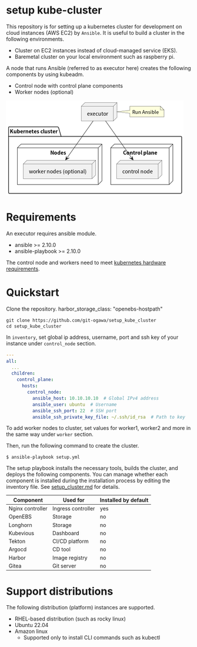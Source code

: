 # setup kube-cluster
This repository is for setting up a kubernetes cluster for development on cloud instances (AWS EC2) by `Ansible`. It is useful to build a cluster in the following environments.

- Cluster on EC2 instances instead of cloud-managed service (EKS).
- Baremetal cluster on your local environment such as raspberry pi.


A node that runs Ansible (referred to as executor here) creates the following components by using kubeadm.

- Control node with control plane components
- Worker nodes (optional)

![Cannot load image](docs/images/component.png)


# Requirements
An executor requires ansible module.

- ansible >= 2.10.0
- ansible-playbook >= 2.10.0

The control node and workers need to meet [kubernetes hardware requirements](https://kubernetes.io/docs/setup/production-environment/tools/kubeadm/install-kubeadm/#before-you-begin).


# Quickstart
Clone the repository.    harbor_storage_class: "openebs-hostpath"


```
git clone https://github.com/git-ogawa/setup_kube_cluster
cd setup_kube_cluster
```

In `inventory`, set global ip address, username, port and ssh key of your instance under `control_node` section.

```yml
---
all:
  ...
  children:
    control_plane:
      hosts:
        control_node:
          ansible_host: 10.10.10.10  # Global IPv4 address
          ansible_user: ubuntu  # Username
          ansible_ssh_port: 22  # SSH port
          ansible_ssh_private_key_file: ~/.ssh/id_rsa  # Path to key
```

To add worker nodes to cluster, set values for worker1, worker2 and more in the same way under `worker` section.


Then, run the following command to create the cluster.
```
$ ansible-playbook setup.yml
```

The setup playbook installs the necessary tools, builds the cluster, and deploys the following components. You can manage whether each component is installed during the installation process by editing the inventory file. See [setup_cluster.md](docs/setup_cluster.md) for details.


| Component | Used for | Installed by default |
| - | - | - |
| Nginx controller | Ingress controller | yes |
| OpenEBS | Storage | no |
| Longhorn | Storage | no |
| Kubevious | Dashboard | no |
| Tekton | CI/CD platform | no |
| Argocd | CD tool | no |
| Harbor | Image registry | no |
| Gitea | Git server | no |


# Support distributions
The following distribution (platform) instances are supported.

- RHEL-based distribution (such as rocky linux)
- Ubuntu 22.04
- Amazon linux
  - Supported only to install CLI commands such as kubectl
